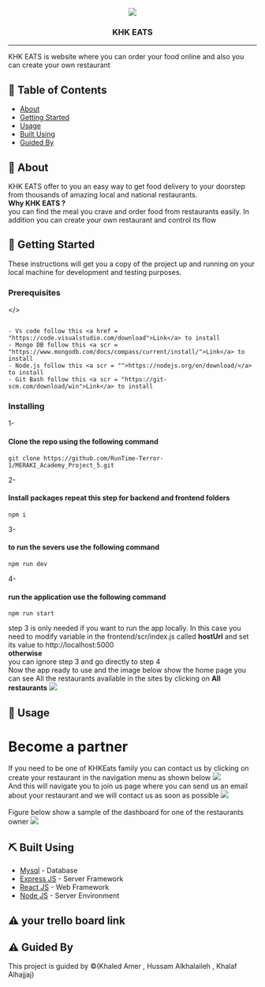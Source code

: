 <p align="center">
  <img src="https://img.freepik.com/free-vector/restaurant-logo-design-template_79169-56.jpg?w=2000"/>


<h3 align="center">KHK EATS</h3>

---

<p align="center"> 

KHK EATS is website where you can order your food online and also you can create your own restaurant
   <br>
</p>

## 📝 Table of Contents

- [About](#about)
- [Getting Started](#getting_started)
- [Usage](#usage)
- [Built Using](#built_using)
- [Guided By](#guided_by)

## 🧐 About <a name = "about"></a>

KHK EATS offer to you an easy way to get food delivery to your doorstep from thousands of amazing local and national restaurants. <br/>
<strong>Why KHK EATS ? <br/></strong> you can find the meal you crave and order food from restaurants easily. In addition you can create your own restaurant and control its flow

## 🏁 Getting Started <a name = "getting_started"></a>

These instructions will get you a copy of the project up and running on your local machine for development and testing purposes.

### Prerequisites
<a></>
```

- Vs code follow this <a href = "https://code.visualstudio.com/download">Link</a> to install
- Mongo DB follow this <a scr = "https://www.mongodb.com/docs/compass/current/install/">Link</a> to install
- Node.js follow this <a scr = "">https://nodejs.org/en/download/</a> to install
- Git Bash follow this <a scr = "https://git-scm.com/download/win">Link</a> to install
```

### Installing

1- <h4>Clone the repo using the following command</h4>

```
git clone https://github.com/RunTime-Terror-1/MERAKI_Academy_Project_5.git
```

2- <h4>Install packages repeat this step for backend and frontend folders</h4>

```
npm i
```

3- <h4>to run the severs use the following command</h4>

```
npm run dev
```

4- <h4>run the application use the following command</h4>

```
npm run start
```

step 3 is only needed if you want to run the app locally. In this case you need to modify variable in the frontend/scr/index.js called <strong>hostUrl</strong> and set its value to http://localhost:5000 <br/>
<strong>otherwise <br/></strong>
you can ignore step 3 and go directly to step 4
<br/>
Now the app ready to use and the image below show the home page you can see All the restaurants available in the sites by clicking on <strong>All restaurants</strong> 
<img src="https://res.cloudinary.com/dkldpbnkn/image/upload/v1655601426/Screenshot_2_zqnjlc.png"/>
<br/>


## 🎈 Usage <a name="usage"></a>
<h1>Become a partner</h1>
If you need to be one of KHKEats family you can contact
us by clicking on create your restaurant in the navigation menu as shown below
<img src="https://res.cloudinary.com/dkldpbnkn/image/upload/v1655601795/Screenshot_3_iou8iq.png"/>
<br/>
And this will navigate you to join us page where  you can send us an email about your restaurant and we will contact us as soon as possible
<img src="https://res.cloudinary.com/dkldpbnkn/image/upload/v1655601982/Screenshot_4_ptqfr4.png"/>
<br/>
<br/>
Figure below show a sample of the dashboard for one of the restaurants owner
<img src="https://res.cloudinary.com/dkldpbnkn/image/upload/v1655602455/Screenshot_5_imwdgd.png"/>
<br/>

## ⛏️ Built Using <a name = "built_using"></a>

- [Mysql](https://www.mysql.com/) - Database
- [Express JS](https://expressjs.com/) - Server Framework
- [React JS](https://https://reactjs.org/) - Web Framework
- [Node JS](https://nodejs.org/en/) - Server Environment


## ⚠️ your trello board link  <link href="https://trello.com/b/kFgPVk9f/runtimeterror"></link>

## ⚠️ Guided By <a name = "guided_by"></a>

This project is guided by ©️(Khaled Amer , Hussam Alkhalaileh , Khalaf Alhajjaj)

